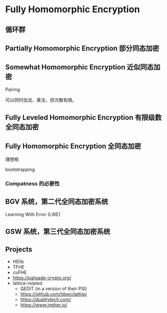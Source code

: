 # Fully Homomorphic Encryption

## 循环群

## Partially Homomorphic Encryption 部分同态加密

## Somewhat Homomorphic Encryption 近似同态加密

Pairing

可以同时加法、乘法，但次数有限。

## Fully Leveled Homomorphic Encryption 有限级数全同态加密

## Fully Homomorphic Encryption 全同态加密

理想格

bootstrapping

### Compatness 的必要性

## BGV 系统，第二代全同态加密系统

Learning With Error (LWE)

## GSW 系统，第三代全同态加密系统

## Projects
+ HElib
+ TFHE
+ cuFHE
+ https://palisade-crypto.org/
+ lattice-related
    * QEDIT (in a version of their PSI)
    * https://github.com/ldsec/lattigo
    * https://dualitytech.com/
    * https://www.inpher.io/